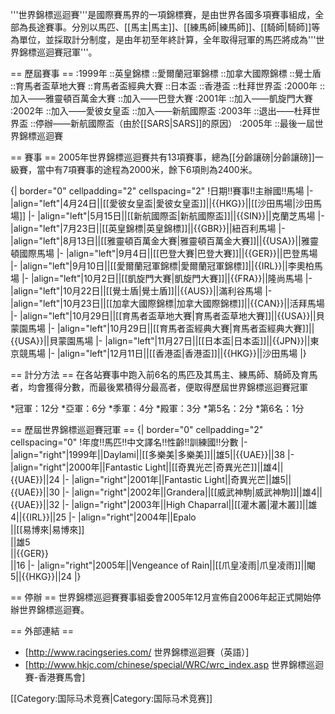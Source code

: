 '''世界錦標巡迴賽'''是國際賽馬界的一項錦標賽，是由世界各國多項賽事組成，全部為長途賽事。分別以馬匹、[[馬主|馬主]]、[[練馬師|練馬師]]、[[騎師|騎師]]等為單位，並採取計分制度，是由年初至年終計算，全年取得冠軍的馬匹將成為'''世界錦標巡迴賽冠軍'''。

== 歷屆賽事 ==
:1999年
::英皇錦標 
::愛爾蘭冠軍錦標
::加拿大國際錦標
::覺士盾
::育馬者盃草地大賽
::育馬者盃經典大賽
::日本盃
::香港盃 
::杜拜世界盃 
:2000年
::加入——雅靈頓百萬金大賽
::加入——巴登大賽
:2001年
::加入——凱旋門大賽
:2002年
::加入——愛彼女皇盃
::加入——新航國際盃
:2003年
::退出——杜拜世界盃
::停辦——新航國際盃（由於[[SARS|SARS]]的原因）
:2005年
::最後一屆世界錦標巡迴賽

== 賽事 ==
2005年世界錦標巡迴賽共有13項賽事，總為[[分齡讓磅|分齡讓磅]]一級賽，當中有7項賽事的途程為2000米，餘下6項則為2400米。

{| border="0" cellpadding="2" cellspacing="2"
!日期!!賽事!!主辦國!!馬場
|-
|align="left"|4月24日||[[愛彼女皇盃|愛彼女皇盃]]||{{HKG}}||[[沙田馬場|沙田馬場]]
|-
|align="left"|5月15日||[[新航國際盃|新航國際盃]]||{{SIN}}||克蘭芝馬場
|-
|align="left"|7月23日||[[英皇錦標|英皇錦標]]||{{GBR}}||紐百利馬場
|-
|align="left"|8月13日||[[雅靈頓百萬金大賽|雅靈頓百萬金大賽]]||{{USA}}||雅靈頓國際馬場
|-
|align="left"|9月4日||[[巴登大賽|巴登大賽]]||{{GER}}||巴登馬場
|-
|align="left"|9月10日||[[愛爾蘭冠軍錦標|愛爾蘭冠軍錦標]]||{{IRL}}||李奧柏馬場
|-
|align="left"|10月2日||[[凱旋門大賽|凱旋門大賽]]||{{FRA}}||隆尚馬場
|-
|align="left"|10月22日||[[覺士盾|覺士盾]]||{{AUS}}||滿利谷馬場
|-
|align="left"|10月23日||[[加拿大國際錦標|加拿大國際錦標]]||{{CAN}}||活拜馬場
|-
|align="left"|10月29日||[[育馬者盃草地大賽|育馬者盃草地大賽]]||{{USA}}||貝蒙園馬場
|-
|align="left"|10月29日||[[育馬者盃經典大賽|育馬者盃經典大賽]]||{{USA}}||貝蒙園馬場
|-
|align="left"|11月27日||[[日本盃|日本盃]]||{{JPN}}||東京競馬場
|-
|align="left"|12月11日||[[香港盃|香港盃]]||{{HKG}}||沙田馬場
|}

== 計分方法 ==
在各站賽事中跑入前6名的馬匹及其馬主、練馬師、騎師及育馬者，均會獲得分數，而最後累積得分最高者，便取得歷屆世界錦標巡迴賽冠軍

*冠軍：12分
*亞軍：6分
*季軍：4分
*殿軍：3分
*第5名：2分
*第6名：1分

== 歷屆世界錦標巡迴賽冠軍 ==
{| border="0" cellpadding="2" cellspacing="0"
!年度!!馬匹!!中文譯名!!性齡!!訓練國!!分數
|-
|align="right"|1999年||Daylami||[[多樂美|多樂美]]||雄5||{{UAE}}||38
|-
|align="right"|2000年||Fantastic Light||[[奇異光芒|奇異光芒]]||雄4||{{UAE}}||24
|-
|align="right"|2001年||Fantastic Light||奇異光芒||雄5||{{UAE}}||30
|-
|align="right"|2002年||Grandera||[[威武神駒|威武神駒]]||雄4||{{UAE}}||32
|-
|align="right"|2003年||High Chaparral||[[灌木叢|灌木叢]]||雄4||{{IRL}}||25
|-
|align="right"|2004年||Epalo<br />||[[易博來|易博來]]<br/> ||雄5<br />||{{GER}}<br/>||16
|-
|align="right"|2005年||Vengeance of Rain||[[爪皇凌雨|爪皇凌雨]]||閹5||{{HKG}}||24
|}

== 停辦 ==
世界錦標巡迴賽賽事組委會2005年12月宣佈自2006年起正式開始停辦世界錦標巡迴賽。

== 外部連結 ==
* [http://www.racingseries.com/ 世界錦標巡迴賽（英語）]
* [http://www.hkjc.com/chinese/special/WRC/wrc_index.asp 世界錦標巡迴賽-香港賽馬會]

[[Category:国际马术竞赛|Category:国际马术竞赛]]